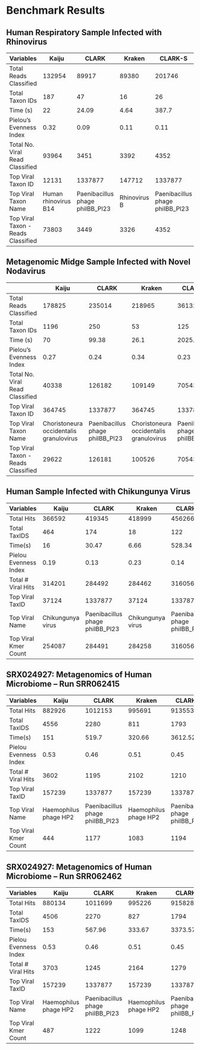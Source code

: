 # Benchmark Results

## Human Respiratory Sample Infected with Rhinovirus 
| Variables                          | Kaiju                | CLARK                           | Kraken       | CLARK-S                         | 
|------------------------------------|----------------------|---------------------------------|--------------|---------------------------------| 
| Total Reads Classified             | 132954               | 89917                           | 89380        | 201746                          | 
| Total Taxon IDs                    | 187                  | 47                              | 16           | 26                              | 
| Time (s)                           | 22                   | 24.09                           | 4.64         | 387.7                           | 
| Pielou’s Evenness Index            | 0.32                 | 0.09                            | 0.11         | 0.11                            | 
| Total No. Viral Read Classified    | 93964                | 3451                            | 3392         | 4352                            | 
| Top Viral Taxon ID                 | 12131                | 1337877                         | 147712       | 1337877                         | 
| Top Viral Taxon Name               | Human rhinovirus B14 | Paenibacillus phage phiIBB_Pl23 | Rhinovirus B | Paenibacillus phage phiIBB_Pl23 | 
| Top Viral Taxon - Reads Classified | 73803                | 3449                            | 3326         | 4352                            | 



## Metagenomic Midge Sample Infected with Novel Nodavirus 

|                           | Kaiju                                   | CLARK                           | Kraken                                  | CLARK-S                         | 
|------------------------------------|-----------------------------------------|---------------------------------|-----------------------------------------|---------------------------------| 
| Total Reads Classified             | 178825                                  | 235014                          | 218965                                  | 361320                          | 
| Total Taxon IDs                    | 1196                                    | 250                             | 53                                      | 125                             | 
| Time (s)                           | 70                                      | 99.38                           | 26.1                                    | 2025.05                         | 
| Pielou’s Evenness Index            | 0.27                                    | 0.24                            | 0.34                                    | 0.23                            | 
| Total No. Viral Read Classified    | 40338                                   | 126182                          | 109149                                  | 70543                           | 
| Top Viral Taxon ID                 | 364745                                  | 1337877                         | 364745                                  | 1337877                         | 
| Top Viral Taxon Name               | Choristoneura occidentalis granulovirus | Paenibacillus phage phiIBB_Pl23 | Choristoneura occidentalis granulovirus | Paenibacillus phage phiIBB_Pl23 | 
| Top Viral Taxon - Reads Classified | 29622                                   | 126181                          | 100526                                  | 70543                           | 


## Human Sample Infected with Chikungunya Virus

| Variables             | Kaiju             | CLARK                           | Kraken            | CLARK-S                         | 
|-----------------------|-------------------|---------------------------------|-------------------|---------------------------------| 
| Total Hits            | 366592            | 419345                          | 418999            | 456266                          | 
| Total TaxIDS          | 464               | 174                             | 18                | 122                             | 
| Time(s)               | 16                | 30.47                           | 6.66              | 528.34                          | 
| Pielou Evenness Index | 0.19              | 0.13                            | 0.23              | 0.14                            | 
| Total # Viral Hits    | 314201            | 284492                          | 284462            | 316056                          | 
| Top Viral TaxID       | 37124             | 1337877                         | 37124             | 1337877                         | 
| Top Viral Name        | Chikungunya virus | Paenibacillus phage phiIBB_Pl23 | Chikungunya virus | Paenibacillus phage phiIBB_Pl23 | 
| Top Viral Kmer Count  | 254087            | 284491                          | 284258            | 316056                          | 




## SRX024927: Metagenomics of Human Microbiome – Run SRR062415

| Variables             | Kaiju                 | CLARK                           | Kraken                | CLARK-S                         | 
|-----------------------|-----------------------|---------------------------------|-----------------------|---------------------------------| 
| Total Hits            | 882926                | 1012153                         | 995691                | 913553                          | 
| Total TaxIDS          | 4556                  | 2280                            | 811                   | 1793                            | 
| Time(s)               | 151                   | 519.7                           | 320.66                | 3612.52                         | 
| Pielou Evenness Index | 0.53                  | 0.46                            | 0.51                  | 0.45                            | 
| Total # Viral Hits    | 3602                  | 1195                            | 2102                  | 1210                            | 
| Top Viral TaxID       | 157239                | 1337877                         | 157239                | 1337877                         | 
| Top Viral Name        | Haemophilus phage HP2 | Paenibacillus phage phiIBB_Pl23 | Haemophilus phage HP2 | Paenibacillus phage phiIBB_Pl23 | 
| Top Viral Kmer Count  | 444                   | 1177                            | 1083                  | 1194                            | 




## SRX024927: Metagenomics of Human Microbiome – Run SRR062462

| Variables             | Kaiju                 | CLARK                           | Kraken                | CLARK-S                         | 
|-----------------------|-----------------------|---------------------------------|-----------------------|---------------------------------| 
| Total Hits            | 880134                | 1011699                         | 995226                | 915828                          | 
| Total TaxIDS          | 4506                  | 2270                            | 827                   | 1794                            | 
| Time(s)               | 153                   | 567.96                          | 333.67                | 3373.57                         | 
| Pielou Evenness Index | 0.53                  | 0.46                            | 0.51                  | 0.45                            | 
| Total # Viral Hits    | 3703                  | 1245                            | 2164                  | 1279                            | 
| Top Viral TaxID       | 157239                | 1337877                         | 157239                | 1337877                         | 
| Top Viral Name        | Haemophilus phage HP2 | Paenibacillus phage phiIBB_Pl23 | Haemophilus phage HP2 | Paenibacillus phage phiIBB_Pl23 | 
| Top Viral Kmer Count  | 487                   | 1222                            | 1099                  | 1248                            | 
